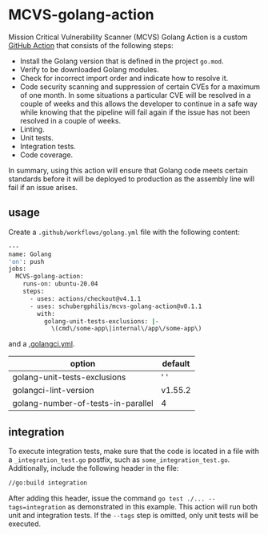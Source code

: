 # MCVS-golang-action

Mission Critical Vulnerability Scanner (MCVS) Golang Action is a custom
[GitHub Action](https://github.com/features/actions) that consists of the
following steps:

- Install the Golang version that is defined in the project `go.mod`.
- Verify to be downloaded Golang modules.
- Check for incorrect import order and indicate how to resolve it.
- Code security scanning and suppression of certain CVEs for a maximum of one
  month. In some situations a particular CVE will be resolved in a couple of
  weeks and this allows the developer to continue in a safe way while knowing
  that the pipeline will fail again if the issue has not been resolved in a
  couple of weeks.
- Linting.
- Unit tests.
- Integration tests.
- Code coverage.

In summary, using this action will ensure that Golang code meets certain
standards before it will be deployed to production as the assembly line will
fail if an issue arises.

## usage

Create a `.github/workflows/golang.yml` file with the following content:

```bash
---
name: Golang
'on': push
jobs:
  MCVS-golang-action:
    runs-on: ubuntu-20.04
    steps:
      - uses: actions/checkout@v4.1.1
      - uses: schubergphilis/mcvs-golang-action@v0.1.1
        with:
          golang-unit-tests-exclusions: |-
            \(cmd\/some-app\|internal\/app\/some-app\)
```

and a [.golangci.yml](https://golangci-lint.run/usage/configuration/).

| option                             | default |
| ---------------------------------- | ------- |
| golang-unit-tests-exclusions       | ' '     |
| golangci-lint-version              | v1.55.2 |
| golang-number-of-tests-in-parallel | 4       |

## integration

To execute integration tests, make sure that the code is located in a file with
a `_integration_test.go` postfix, such as `some_integration_test.go`.
Additionally, include the following header in the file:

```bash
//go:build integration
```

After adding this header, issue the command `go test ./... --tags=integration`
as demonstrated in this example. This action will run both unit and integration
tests. If the `--tags` step is omitted, only unit tests will be executed.
